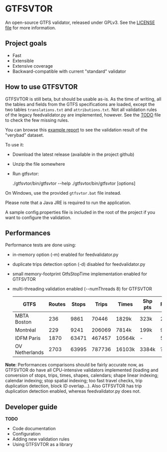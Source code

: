 GTFSVTOR
========

An open-source GTFS validator, released under GPLv3.
See the [LICENSE file](LICENSE) for more information.

Project goals
-------------

- Fast
- Extensible
- Extensive coverage
- Backward-compatible with current "standard" validator

How to use GTFSVTOR
-------------------

GTFSVTOR is still beta, but should be usable as-is.
As the time of writing, all the tables and fields from the GTFS specifications are loaded,
except the two tables `translations.txt` and `attributions.txt`.
Not all validation rules of the legacy feedvalidator.py are implemented, however.
See the [TODO](TODO) file to check the few missing rules.

You can browse this [example report](https://mecatran.github.io/gtfsvtor/validation-results.html)
to see the validation result of the "verybad" dataset.

To use it:

- Download the latest release (available in the project github)
- Unzip the file somewhere
- Run gtfsvtor:

    ./gtfsvtor/bin/gtfsvtor --help
    ./gtfsvtor/bin/gtfsvtor [options] <GTFS file>

On Windows, use the provided `gtfsvtor.bat` file instead.

Please note that a Java JRE is required to run the application.

A sample config.properties file is included in the root of the project
if you want to configure the validation.

Performances
------------

Performance tests are done using:

- in-memory option (-m) enabled for feedvalidator.py
- duplicate trips detection option (-d) disabled for feedvalidator.py
- small memory-footprint GtfsStopTime implementation enabled for GTFSVTOR
- multi-threading validation enabled (--numThreads 8) for GTFSVTOR

  | GTFS            | Routes | Stops | Trips  | Times  | Shp pts | FeedValidator | GTFSVTOR      |
  |-----------------|--------|-------|--------|--------|---------|---------------|---------------|
  | MBTA Boston     |    236 |  9861 |  70446 |  1829k |    323k | 2m20s         | 8s            |
  | Montréal        |    229 |  9241 | 206069 |  7814k |    199k | 9m23s         | 20s           |
  | IDFM Paris      |   1870 | 63471 | 467457 | 10564k |       - | 57m50s        | 40s           |
  | OV Netherlands  |   2703 | 63995 | 787736 | 16103k |   3384k | ?             | 1m50s         |

**Note**: Performances comparisons should be fairly accurate now,
as GTFSVTOR do have all CPU-intensive validators implemented
(loading and conversion of stops, trips, times, shapes, calendars; shape linear indexing; calendar indexing;
stop spatial indexing; too fast travel checks, trip duplication detection, block ID overlap...).
Also GTFSVTOR has trip duplication detection enabled, whereas feedvalidator.py does not.

Developer guide
---------------

**TODO**

- Code documentation
- Configuration
- Adding new validation rules
- Using GTFSVTOR as a library
